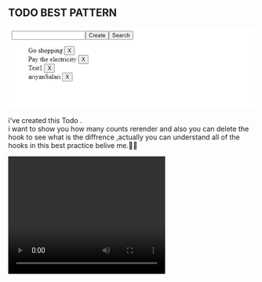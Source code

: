 TODO BEST PATTERN 
-
<img src='/public/todo.png'/>

i've created this Todo .<br/>
i want to show you how many counts rerender and also you can delete the hook to see what is the diffrence ,actually you can understand all of the hooks in this best practice belive me.🕵️‍♂️


<video width="320" height="240" controls > 
<source src ="/public/todo.mp4" type="video/mp4 />
</video
